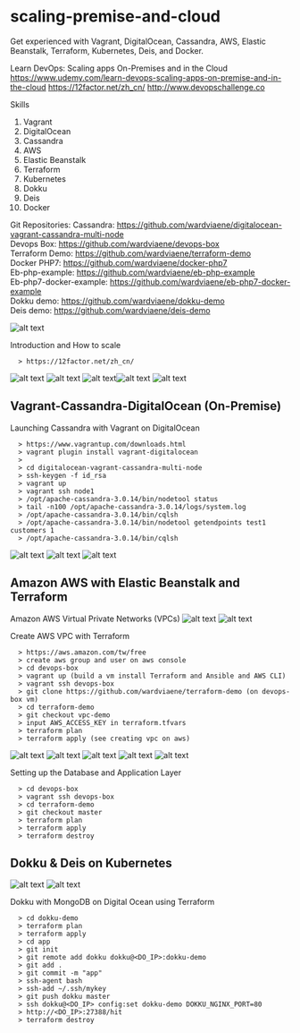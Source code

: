 # scaling-premise-and-cloud
Get experienced with Vagrant, DigitalOcean, Cassandra, AWS, Elastic Beanstalk, Terraform, Kubernetes, Deis, and Docker.

Learn DevOps: Scaling apps On-Premises and in the Cloud  
https://www.udemy.com/learn-devops-scaling-apps-on-premise-and-in-the-cloud
https://12factor.net/zh_cn/
http://www.devopschallenge.co

Skills
1. Vagrant
2. DigitalOcean
3. Cassandra
4. AWS 
5. Elastic Beanstalk
6. Terraform
7. Kubernetes
8. Dokku
9. Deis
10. Docker

Git Repositories:
Cassandra: https://github.com/wardviaene/digitalocean-vagrant-cassandra-multi-node  
Devops Box: https://github.com/wardviaene/devops-box  
Terraform Demo: https://github.com/wardviaene/terraform-demo  
Docker PHP7: https://github.com/wardviaene/docker-php7  
Eb-php-example: https://github.com/wardviaene/eb-php-example  
Eb-php7-docker-example: https://github.com/wardviaene/eb-php7-docker-example  
Dokku demo: https://github.com/wardviaene/dokku-demo  
Deis demo: https://github.com/wardviaene/deis-demo  

![alt text](https://github.com/smalltide/scaling-premise-and-cloud/blob/master/img/intro.png "intro")

Introduction and How to scale
```
  > https://12factor.net/zh_cn/
```
![alt text](https://github.com/smalltide/scaling-premise-and-cloud/blob/master/img/scalable1.png "scalable1")
![alt text](https://github.com/smalltide/scaling-premise-and-cloud/blob/master/img/scalable2.png "scalable2")
![alt text](https://github.com/smalltide/scaling-premise-and-cloud/blob/master/img/db1.png "db1")![alt text](https://github.com/smalltide/scaling-premise-and-cloud/blob/master/img/db2.png "db2")
![alt text](https://github.com/smalltide/scaling-premise-and-cloud/blob/master/img/IaaS-PaaS.png "IaaS-PaaS")

## Vagrant-Cassandra-DigitalOcean (On-Premise)  

Launching Cassandra with Vagrant on DigitalOcean
```
  > https://www.vagrantup.com/downloads.html
  > vagrant plugin install vagrant-digitalocean
  >
  > cd digitalocean-vagrant-cassandra-multi-node
  > ssh-keygen -f id_rsa
  > vagrant up
  > vagrant ssh node1
  > /opt/apache-cassandra-3.0.14/bin/nodetool status
  > tail -n100 /opt/apache-cassandra-3.0.14/logs/system.log
  > /opt/apache-cassandra-3.0.14/bin/cqlsh
  > /opt/apache-cassandra-3.0.14/bin/nodetool getendpoints test1 customers 1
  > /opt/apache-cassandra-3.0.14/bin/cqlsh
```
![alt text](https://github.com/smalltide/scaling-premise-and-cloud/blob/master/img/cqlsh.png "cqlsh")
![alt text](https://github.com/smalltide/scaling-premise-and-cloud/blob/master/img/cqlsh2.png "cqlsh2")
![alt text](https://github.com/smalltide/scaling-premise-and-cloud/blob/master/img/distribute-system.png "distribute-system")

## Amazon AWS with Elastic Beanstalk and Terraform  

Amazon AWS Virtual Private Networks (VPCs)
![alt text](https://github.com/smalltide/scaling-premise-and-cloud/blob/master/img/vpc1.png "vpc1")
![alt text](https://github.com/smalltide/scaling-premise-and-cloud/blob/master/img/vpc2.png "vpc2")

Create AWS VPC with Terraform
```
  > https://aws.amazon.com/tw/free
  > create aws group and user on aws console
  > cd devops-box
  > vagrant up (build a vm install Terraform and Ansible and AWS CLI)
  > vagrant ssh devops-box
  > git clone https://github.com/wardviaene/terraform-demo (on devops-box vm)
  > cd terraform-demo
  > git checkout vpc-demo
  > input AWS_ACCESS_KEY in terraform.tfvars
  > terraform plan
  > terraform apply (see creating vpc on aws)
```
![alt text](https://github.com/smalltide/scaling-premise-and-cloud/blob/master/img/tf5.png "tf5")
![alt text](https://github.com/smalltide/scaling-premise-and-cloud/blob/master/img/tf1.png "tf1")
![alt text](https://github.com/smalltide/scaling-premise-and-cloud/blob/master/img/tf2.png "tf2")
![alt text](https://github.com/smalltide/scaling-premise-and-cloud/blob/master/img/tf3.png "tf3")
![alt text](https://github.com/smalltide/scaling-premise-and-cloud/blob/master/img/tf4.png "tf4")

 Setting up the Database and Application Layer
 ```
   > cd devops-box
   > vagrant ssh devops-box
   > cd terraform-demo
   > git checkout master
   > terraform plan
   > terraform apply
   > terraform destroy
 ```

 ## Dokku & Deis on Kubernetes
![alt text](https://github.com/smalltide/scaling-premise-and-cloud/blob/master/img/dokku.png "dokku")
![alt text](https://github.com/smalltide/scaling-premise-and-cloud/blob/master/img/dokku2.png "dokku2")

Dokku with MongoDB on Digital Ocean using Terraform
```
  > cd dokku-demo
  > terraform plan
  > terraform apply
  > cd app
  > git init
  > git remote add dokku dokku@<DO_IP>:dokku-demo
  > git add .
  > git commit -m "app"
  > ssh-agent bash
  > ssh-add ~/.ssh/mykey
  > git push dokku master
  > ssh dokku@<DO_IP> config:set dokku-demo DOKKU_NGINX_PORT=80
  > http://<DO_IP>:27388/hit
  > terraform destroy
```